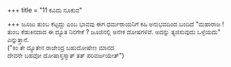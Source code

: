 +++
title = "11 ಕವಿದು ನೂಕುವ"

+++
ಜೂಜು ತುಂಬ ಕೆಟ್ಟದ್ದು ಎಂಬ ಭಾವವು ಈಗ ಧರ್ಮರಾಯನಿಗೆ ಕಹಿ ಅನುಭವದಿಂದ ಬಂದಿದೆ "ಮಹಾರಾಜ ! ತುಂಬ ಕೆಡುಕಿನದಾದ ಈ ದ್ಯೂತ ನಿನಗೇಕೆ ? ಜೂಜಿನಲ್ಲಿ ಅನೇಕ ದೋಷಗಳಿವೆ. ಅದನ್ನು ತ್ಯಜಿಸುವುದು ಒಳ್ಳೆಯದು" ಎನ್ನುತ್ತಾನೆ.   
("ಕಿಂ ತೇ ದ್ಯೂತೇನ ರಾಜೇಂದ್ರ ಬಹುದೋಷೇಣ ಮಾನದ  
ದೇವನೇ ಬಹವೋ ದೋಷಾಸ್ತಸ್ಮಾತ್ ತತ್ ಪರಿವರ್ಜಯೇತ್")